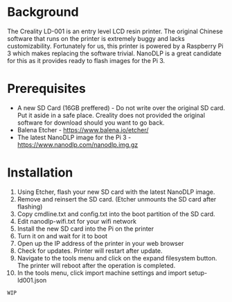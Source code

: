 # Background
The Creality LD-001 is an entry level LCD resin printer. The original Chinese software that runs on the printer is extremely buggy and lacks customizability. Fortunately for us, this printer is powered by a Raspberry Pi 3 which makes replacing the software trivial. NanoDLP is a great candidate for this as it provides ready to flash images for the Pi 3.

# Prerequisites
- A new SD Card (16GB preffered) - Do not write over the original SD card. Put it aside in a safe place. Creality does not provided the original software for download should you want to go back.
- Balena Etcher - https://www.balena.io/etcher/
- The latest NanoDLP image for the Pi 3 - https://www.nanodlp.com/nanodlp.img.gz

# Installation
1. Using Etcher, flash your new SD card with the latest NanoDLP image.
2. Remove and reinsert the SD card. (Etcher unmounts the SD card after flashing)
3. Copy cmdline.txt and config.txt into the boot partition of the SD card.
4. Edit nanodlp-wifi.txt for your wifi network
5. Install the new SD card into the Pi on the printer
6. Turn it on and wait for it to boot
7. Open up the IP address of the printer in your web browser
8. Check for updates. Printer will restart after update.
9. Navigate to the tools menu and click on the expand filesystem button. The printer will reboot after the operation is completed.
10. In the tools menu, click import machine settings and import setup-ld001.json

```
WIP
```

